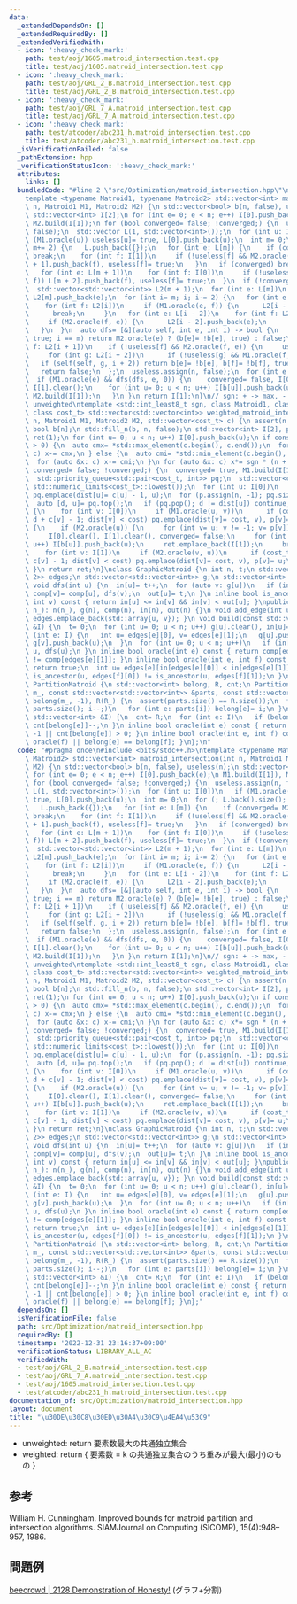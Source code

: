 ```yaml
---
data:
  _extendedDependsOn: []
  _extendedRequiredBy: []
  _extendedVerifiedWith:
  - icon: ':heavy_check_mark:'
    path: test/aoj/1605.matroid_intersection.test.cpp
    title: test/aoj/1605.matroid_intersection.test.cpp
  - icon: ':heavy_check_mark:'
    path: test/aoj/GRL_2_B.matroid_intersection.test.cpp
    title: test/aoj/GRL_2_B.matroid_intersection.test.cpp
  - icon: ':heavy_check_mark:'
    path: test/aoj/GRL_7_A.matroid_intersection.test.cpp
    title: test/aoj/GRL_7_A.matroid_intersection.test.cpp
  - icon: ':heavy_check_mark:'
    path: test/atcoder/abc231_h.matroid_intersection.test.cpp
    title: test/atcoder/abc231_h.matroid_intersection.test.cpp
  _isVerificationFailed: false
  _pathExtension: hpp
  _verificationStatusIcon: ':heavy_check_mark:'
  attributes:
    links: []
  bundledCode: "#line 2 \"src/Optimization/matroid_intersection.hpp\"\n#include <bits/stdc++.h>\n\
    template <typename Matroid1, typename Matroid2> std::vector<int> matroid_intersection(int\
    \ n, Matroid1 M1, Matroid2 M2) {\n std::vector<bool> b(n, false), useless(n);\n\
    \ std::vector<int> I[2];\n for (int e= 0; e < n; e++) I[0].push_back(e);\n M1.build(I[1]),\
    \ M2.build(I[1]);\n for (bool converged= false; !converged;) {\n  useless.assign(n,\
    \ false);\n  std::vector L(1, std::vector<int>());\n  for (int u: I[0])\n   if\
    \ (M1.oracle(u)) useless[u]= true, L[0].push_back(u);\n  int m= 0;\n  for (; L.back().size();\
    \ m+= 2) {\n   L.push_back({});\n   for (int e: L[m]) {\n    if (converged= M2.oracle(e))\
    \ break;\n    for (int f: I[1])\n     if (!useless[f] && M2.oracle(f, e)) L[m\
    \ + 1].push_back(f), useless[f]= true;\n   }\n   if (converged) break;\n   L.push_back({});\n\
    \   for (int e: L[m + 1])\n    for (int f: I[0])\n     if (!useless[f] && M1.oracle(e,\
    \ f)) L[m + 2].push_back(f), useless[f]= true;\n  }\n  if (!converged) break;\n\
    \  std::vector<std::vector<int>> L2(m + 1);\n  for (int e: L[m])\n   if (M2.oracle(e))\
    \ L2[m].push_back(e);\n  for (int i= m; i; i-= 2) {\n   for (int e: L[i - 1])\n\
    \    for (int f: L2[i])\n     if (M1.oracle(e, f)) {\n      L2[i - 1].push_back(e);\n\
    \      break;\n     }\n   for (int e: L[i - 2])\n    for (int f: L2[i - 1])\n\
    \     if (M2.oracle(f, e)) {\n      L2[i - 2].push_back(e);\n      break;\n  \
    \   }\n  }\n  auto dfs= [&](auto self, int e, int i) -> bool {\n   if (useless[e]=\
    \ true; i == m) return M2.oracle(e) ? (b[e]= !b[e], true) : false;\n   for (int\
    \ f: L2[i + 1])\n    if (!useless[f] && M2.oracle(f, e)) {\n     useless[f]= true;\n\
    \     for (int g: L2[i + 2])\n      if (!useless[g] && M1.oracle(f, g))\n    \
    \   if (self(self, g, i + 2)) return b[e]= !b[e], b[f]= !b[f], true;\n    }\n\
    \   return false;\n  };\n  useless.assign(n, false);\n  for (int e: L2[0])\n \
    \  if (M1.oracle(e) && dfs(dfs, e, 0)) {\n    converged= false, I[0].clear(),\
    \ I[1].clear();\n    for (int u= 0; u < n; u++) I[b[u]].push_back(u);\n    M1.build(I[1]),\
    \ M2.build(I[1]);\n   }\n }\n return I[1];\n}\n// sgn: + -> max, - -> min, 0 ->\
    \ unweighted\ntemplate <std::int_least8_t sgn, class Matroid1, class Matroid2,\
    \ class cost_t> std::vector<std::vector<int>> weighted_matroid_intersection(int\
    \ n, Matroid1 M1, Matroid2 M2, std::vector<cost_t> c) {\n assert(n == (int)c.size());\n\
    \ bool b[n];\n std::fill_n(b, n, false);\n std::vector<int> I[2], p;\n std::vector<std::vector<int>>\
    \ ret(1);\n for (int u= 0; u < n; u++) I[0].push_back(u);\n if constexpr (sgn\
    \ > 0) {\n  auto cmx= *std::max_element(c.begin(), c.end());\n  for (auto &x:\
    \ c) x-= cmx;\n } else {\n  auto cmi= *std::min_element(c.begin(), c.end());\n\
    \  for (auto &x: c) x-= cmi;\n }\n for (auto &x: c) x*= sgn * (n + 1);\n for (bool\
    \ converged= false; !converged;) {\n  converged= true, M1.build(I[1]), M2.build(I[1]);\n\
    \  std::priority_queue<std::pair<cost_t, int>> pq;\n  std::vector<cost_t> dist(n,\
    \ std::numeric_limits<cost_t>::lowest());\n  for (int u: I[0])\n   if (M1.oracle(u))\
    \ pq.emplace(dist[u]= c[u] - 1, u);\n  for (p.assign(n, -1); pq.size();) {\n \
    \  auto [d, u]= pq.top();\n   if (pq.pop(); d != dist[u]) continue;\n   if (b[u])\
    \ {\n    for (int v: I[0])\n     if (M1.oracle(u, v))\n      if (cost_t cost=\
    \ d + c[v] - 1; dist[v] < cost) pq.emplace(dist[v]= cost, v), p[v]= u;\n   } else\
    \ {\n    if (M2.oracle(u)) {\n     for (int v= u; v != -1; v= p[v]) b[v]= !b[v];\n\
    \     I[0].clear(), I[1].clear(), converged= false;\n     for (int u= 0; u < n;\
    \ u++) I[b[u]].push_back(u);\n     ret.emplace_back(I[1]);\n     break;\n    }\n\
    \    for (int v: I[1])\n     if (M2.oracle(v, u))\n      if (cost_t cost= d -\
    \ c[v] - 1; dist[v] < cost) pq.emplace(dist[v]= cost, v), p[v]= u;\n   }\n  }\n\
    \ }\n return ret;\n}\nclass GraphicMatroid {\n int n, t;\n std::vector<std::array<int,\
    \ 2>> edges;\n std::vector<std::vector<int>> g;\n std::vector<int> comp, in, out;\n\
    \ void dfs(int u) {\n  in[u]= t++;\n  for (auto v: g[u])\n   if (in[v] == -1)\
    \ comp[v]= comp[u], dfs(v);\n  out[u]= t;\n }\n inline bool is_ancestor(int u,\
    \ int v) const { return in[u] <= in[v] && in[v] < out[u]; }\npublic:\n GraphicMatroid(int\
    \ n_): n(n_), g(n), comp(n), in(n), out(n) {}\n void add_edge(int u, int v) {\
    \ edges.emplace_back(std::array{u, v}); }\n void build(const std::vector<int>\
    \ &I) {\n  t= 0;\n  for (int u= 0; u < n; u++) g[u].clear(), in[u]= -1;\n  for\
    \ (int e: I) {\n   int u= edges[e][0], v= edges[e][1];\n   g[u].push_back(v),\
    \ g[v].push_back(u);\n  }\n  for (int u= 0; u < n; u++)\n   if (in[u] == -1) comp[u]=\
    \ u, dfs(u);\n }\n inline bool oracle(int e) const { return comp[edges[e][0]]\
    \ != comp[edges[e][1]]; }\n inline bool oracle(int e, int f) const {\n  if (oracle(f))\
    \ return true;\n  int u= edges[e][in[edges[e][0]] < in[edges[e][1]]];\n  return\
    \ is_ancestor(u, edges[f][0]) != is_ancestor(u, edges[f][1]);\n }\n};\nstruct\
    \ PartitionMatroid {\n std::vector<int> belong, R, cnt;\n PartitionMatroid(int\
    \ m_, const std::vector<std::vector<int>> &parts, const std::vector<int> &R_):\
    \ belong(m_, -1), R(R_) {\n  assert(parts.size() == R.size());\n  for (int i=\
    \ parts.size(); i--;)\n   for (int e: parts[i]) belong[e]= i;\n }\n void build(const\
    \ std::vector<int> &I) {\n  cnt= R;\n  for (int e: I)\n   if (belong[e] != -1)\
    \ cnt[belong[e]]--;\n }\n inline bool oracle(int e) const { return belong[e] ==\
    \ -1 || cnt[belong[e]] > 0; }\n inline bool oracle(int e, int f) const { return\
    \ oracle(f) || belong[e] == belong[f]; }\n};\n"
  code: "#pragma once\n#include <bits/stdc++.h>\ntemplate <typename Matroid1, typename\
    \ Matroid2> std::vector<int> matroid_intersection(int n, Matroid1 M1, Matroid2\
    \ M2) {\n std::vector<bool> b(n, false), useless(n);\n std::vector<int> I[2];\n\
    \ for (int e= 0; e < n; e++) I[0].push_back(e);\n M1.build(I[1]), M2.build(I[1]);\n\
    \ for (bool converged= false; !converged;) {\n  useless.assign(n, false);\n  std::vector\
    \ L(1, std::vector<int>());\n  for (int u: I[0])\n   if (M1.oracle(u)) useless[u]=\
    \ true, L[0].push_back(u);\n  int m= 0;\n  for (; L.back().size(); m+= 2) {\n\
    \   L.push_back({});\n   for (int e: L[m]) {\n    if (converged= M2.oracle(e))\
    \ break;\n    for (int f: I[1])\n     if (!useless[f] && M2.oracle(f, e)) L[m\
    \ + 1].push_back(f), useless[f]= true;\n   }\n   if (converged) break;\n   L.push_back({});\n\
    \   for (int e: L[m + 1])\n    for (int f: I[0])\n     if (!useless[f] && M1.oracle(e,\
    \ f)) L[m + 2].push_back(f), useless[f]= true;\n  }\n  if (!converged) break;\n\
    \  std::vector<std::vector<int>> L2(m + 1);\n  for (int e: L[m])\n   if (M2.oracle(e))\
    \ L2[m].push_back(e);\n  for (int i= m; i; i-= 2) {\n   for (int e: L[i - 1])\n\
    \    for (int f: L2[i])\n     if (M1.oracle(e, f)) {\n      L2[i - 1].push_back(e);\n\
    \      break;\n     }\n   for (int e: L[i - 2])\n    for (int f: L2[i - 1])\n\
    \     if (M2.oracle(f, e)) {\n      L2[i - 2].push_back(e);\n      break;\n  \
    \   }\n  }\n  auto dfs= [&](auto self, int e, int i) -> bool {\n   if (useless[e]=\
    \ true; i == m) return M2.oracle(e) ? (b[e]= !b[e], true) : false;\n   for (int\
    \ f: L2[i + 1])\n    if (!useless[f] && M2.oracle(f, e)) {\n     useless[f]= true;\n\
    \     for (int g: L2[i + 2])\n      if (!useless[g] && M1.oracle(f, g))\n    \
    \   if (self(self, g, i + 2)) return b[e]= !b[e], b[f]= !b[f], true;\n    }\n\
    \   return false;\n  };\n  useless.assign(n, false);\n  for (int e: L2[0])\n \
    \  if (M1.oracle(e) && dfs(dfs, e, 0)) {\n    converged= false, I[0].clear(),\
    \ I[1].clear();\n    for (int u= 0; u < n; u++) I[b[u]].push_back(u);\n    M1.build(I[1]),\
    \ M2.build(I[1]);\n   }\n }\n return I[1];\n}\n// sgn: + -> max, - -> min, 0 ->\
    \ unweighted\ntemplate <std::int_least8_t sgn, class Matroid1, class Matroid2,\
    \ class cost_t> std::vector<std::vector<int>> weighted_matroid_intersection(int\
    \ n, Matroid1 M1, Matroid2 M2, std::vector<cost_t> c) {\n assert(n == (int)c.size());\n\
    \ bool b[n];\n std::fill_n(b, n, false);\n std::vector<int> I[2], p;\n std::vector<std::vector<int>>\
    \ ret(1);\n for (int u= 0; u < n; u++) I[0].push_back(u);\n if constexpr (sgn\
    \ > 0) {\n  auto cmx= *std::max_element(c.begin(), c.end());\n  for (auto &x:\
    \ c) x-= cmx;\n } else {\n  auto cmi= *std::min_element(c.begin(), c.end());\n\
    \  for (auto &x: c) x-= cmi;\n }\n for (auto &x: c) x*= sgn * (n + 1);\n for (bool\
    \ converged= false; !converged;) {\n  converged= true, M1.build(I[1]), M2.build(I[1]);\n\
    \  std::priority_queue<std::pair<cost_t, int>> pq;\n  std::vector<cost_t> dist(n,\
    \ std::numeric_limits<cost_t>::lowest());\n  for (int u: I[0])\n   if (M1.oracle(u))\
    \ pq.emplace(dist[u]= c[u] - 1, u);\n  for (p.assign(n, -1); pq.size();) {\n \
    \  auto [d, u]= pq.top();\n   if (pq.pop(); d != dist[u]) continue;\n   if (b[u])\
    \ {\n    for (int v: I[0])\n     if (M1.oracle(u, v))\n      if (cost_t cost=\
    \ d + c[v] - 1; dist[v] < cost) pq.emplace(dist[v]= cost, v), p[v]= u;\n   } else\
    \ {\n    if (M2.oracle(u)) {\n     for (int v= u; v != -1; v= p[v]) b[v]= !b[v];\n\
    \     I[0].clear(), I[1].clear(), converged= false;\n     for (int u= 0; u < n;\
    \ u++) I[b[u]].push_back(u);\n     ret.emplace_back(I[1]);\n     break;\n    }\n\
    \    for (int v: I[1])\n     if (M2.oracle(v, u))\n      if (cost_t cost= d -\
    \ c[v] - 1; dist[v] < cost) pq.emplace(dist[v]= cost, v), p[v]= u;\n   }\n  }\n\
    \ }\n return ret;\n}\nclass GraphicMatroid {\n int n, t;\n std::vector<std::array<int,\
    \ 2>> edges;\n std::vector<std::vector<int>> g;\n std::vector<int> comp, in, out;\n\
    \ void dfs(int u) {\n  in[u]= t++;\n  for (auto v: g[u])\n   if (in[v] == -1)\
    \ comp[v]= comp[u], dfs(v);\n  out[u]= t;\n }\n inline bool is_ancestor(int u,\
    \ int v) const { return in[u] <= in[v] && in[v] < out[u]; }\npublic:\n GraphicMatroid(int\
    \ n_): n(n_), g(n), comp(n), in(n), out(n) {}\n void add_edge(int u, int v) {\
    \ edges.emplace_back(std::array{u, v}); }\n void build(const std::vector<int>\
    \ &I) {\n  t= 0;\n  for (int u= 0; u < n; u++) g[u].clear(), in[u]= -1;\n  for\
    \ (int e: I) {\n   int u= edges[e][0], v= edges[e][1];\n   g[u].push_back(v),\
    \ g[v].push_back(u);\n  }\n  for (int u= 0; u < n; u++)\n   if (in[u] == -1) comp[u]=\
    \ u, dfs(u);\n }\n inline bool oracle(int e) const { return comp[edges[e][0]]\
    \ != comp[edges[e][1]]; }\n inline bool oracle(int e, int f) const {\n  if (oracle(f))\
    \ return true;\n  int u= edges[e][in[edges[e][0]] < in[edges[e][1]]];\n  return\
    \ is_ancestor(u, edges[f][0]) != is_ancestor(u, edges[f][1]);\n }\n};\nstruct\
    \ PartitionMatroid {\n std::vector<int> belong, R, cnt;\n PartitionMatroid(int\
    \ m_, const std::vector<std::vector<int>> &parts, const std::vector<int> &R_):\
    \ belong(m_, -1), R(R_) {\n  assert(parts.size() == R.size());\n  for (int i=\
    \ parts.size(); i--;)\n   for (int e: parts[i]) belong[e]= i;\n }\n void build(const\
    \ std::vector<int> &I) {\n  cnt= R;\n  for (int e: I)\n   if (belong[e] != -1)\
    \ cnt[belong[e]]--;\n }\n inline bool oracle(int e) const { return belong[e] ==\
    \ -1 || cnt[belong[e]] > 0; }\n inline bool oracle(int e, int f) const { return\
    \ oracle(f) || belong[e] == belong[f]; }\n};"
  dependsOn: []
  isVerificationFile: false
  path: src/Optimization/matroid_intersection.hpp
  requiredBy: []
  timestamp: '2022-12-31 23:16:37+09:00'
  verificationStatus: LIBRARY_ALL_AC
  verifiedWith:
  - test/aoj/GRL_2_B.matroid_intersection.test.cpp
  - test/aoj/GRL_7_A.matroid_intersection.test.cpp
  - test/aoj/1605.matroid_intersection.test.cpp
  - test/atcoder/abc231_h.matroid_intersection.test.cpp
documentation_of: src/Optimization/matroid_intersection.hpp
layout: document
title: "\u30DE\u30C8\u30ED\u30A4\u30C9\u4EA4\u53C9"
---
```

 *  unweighted: return 要素数最大の共通独立集合
 *  weighted: return { 要素数 = k の共通独立集合のうち重みが最大(最小)のもの }
## 参考
William H. Cunningham. Improved bounds for matroid partition and intersection algorithms. SIAMJournal on Computing (SICOMP), 15(4):948–957, 1986.
## 問題例
[beecrowd | 2128 Demonstration of Honesty!](https://www.beecrowd.com.br/judge/en/problems/view/2128) (グラフ+分割)
